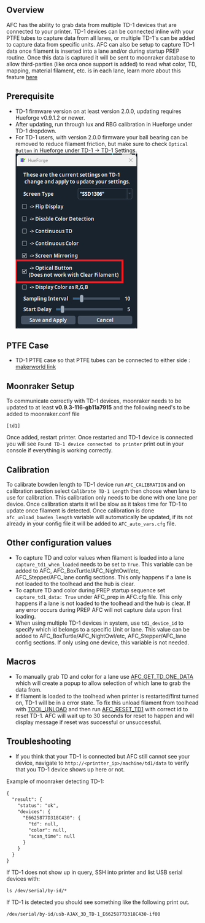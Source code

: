 ## Overview 
AFC has the ability to grab data from multiple TD-1 devices that are connected to your printer. TD-1 devices can be connected inline with your PTFE tubes to capture data from all lanes, or multiple TD-1's can be added to capture data from specific units. AFC can also be setup to capture TD-1 data once filament is inserted into a lane and/or during startup PREP routine. Once this data is captured it will be sent to moonraker database to allow third-parties (like orca once support is added) to read what color, TD, mapping, material filament, etc. is in each lane, learn more about this feature [here](features.md#exposing-lane-data-for-third-parties)

## Prerequisite
- TD-1 firmware version on at least version 2.0.0, updating requires Hueforge v0.9.1.2 or newer.
- After updating, run through lux and RBG calibration in Hueforge under TD-1 dropdown.
- For TD-1 users, with version 2.0.0 firmware your ball bearing can be removed to reduce filament friction, but make sure to check `Optical Button` in Hueforge under TD-1 -> TD-1 Settings.
![td1_optical_setting](../assets/images/td1_optical_setting.png)
## PTFE Case
- TD-1 PTFE case so that PTFE tubes can be connected to either side : [makerworld link](https://makerworld.com/en/models/1414761-td-1-ptfe-case#profileId-1469128)

## Moonraker Setup
To communicate correctly with TD-1 devices, moonraker needs to be updated to at least **v0.9.3-116-gb11a7915** and the following need's to be added to moonraker.conf file
```
[td1]
```
Once added, restart printer. Once restarted and TD-1 device is connected you will see `Found TD-1 device connected to printer` print out in your console if everything is working correctly.

## Calibration
To calibrate bowden length to TD-1 device run `AFC_CALIBRATION` and on calibration section select `Calibrate TD-1 Length` then choose when lane to use for calibration. This calibration only needs to be done with one lane per device. Once calibration starts it will be slow as it takes time for TD-1 to update once filament is detected. Once calibration is done `afc_unload_bowden_length` variable will automatically be updated, if its not already in your config file it will be added to `AFC_auto_vars.cfg` file.

## Other configuration values
- To capture TD and color values when filament is loaded into a lane `capture_td1_when_loaded` needs to be set to `True`. This variable can be added to AFC, AFC_BoxTurtle/AFC_NightOwl/etc, AFC_Stepper/AFC_lane config sections. This only happens if a lane is not loaded to the toolhead and the hub is clear.
- To capture TD and color during PREP startup sequence set `capture_td1_data: True` under AFC_prep in AFC.cfg file. This only happens if a lane is not loaded to the toolhead and the hub is clear. If any error occurs during PREP AFC will not capture data upon first loading.
- When using multiple TD-1 devices in system, use `td1_device_id` to specify which id belongs to a specific Unit or lane. This value can be added to AFC_BoxTurtle/AFC_NightOwl/etc, AFC_Stepper/AFC_lane config sections. If only using one device, this variable is not needed.

## Macros
- To manually grab TD and color for a lane use [AFC_GET_TD_ONE_DATA](klipper/internal/td1.md#AFC_functions.afcFunction.cmd_AFC_GET_TD_ONE_DATA) which will create a popup to allow selection of which lane to grab the data from.
- If filament is loaded to the toolhead when printer is restarted/first turned on, TD-1 will be in a error state. To fix this unload filament from toolhead with [TOOL_UNLOAD](klipper/internal/lane.md#AFC.afc.cmd_TOOL_UNLOAD) and then run [AFC_RESET_TD1](klipper/internal/td1.md#AFC_functions.afcFunction.cmd_AFC_RESET_TD1) with correct id to reset TD-1. AFC will wait up to 30 seconds for reset to happen and will display message if reset was successful or unsuccessful.

## Troubleshooting
- If you think that your TD-1 is connected but AFC still cannot see your device, navigate to `http://<printter_ip>/machine/td1/data` to verify that you TD-1 device shows up here or not.

Example of moonraker detecting TD-1:
```
{
  "result": {
    "status": "ok",
    "devices": {
      "E6625877D318C430": {
        "td": null,
        "color": null,
        "scan_time": null
      }
    }
  }
}
```

If TD-1 does not show up in query, SSH into printer and list USB serial devices with:
```
ls /dev/serial/by-id/*
```

If TD-1 is detected you should see something like the following print out.
```
/dev/serial/by-id/usb-AJAX_3D_TD-1_E6625877D318C430-if00
```